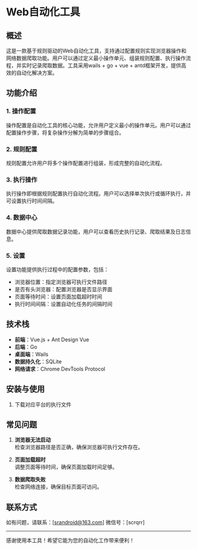 # Web自动化工具

## 概述

这是一款基于规则驱动的Web自动化工具，支持通过配置规则实现浏览器操作和网络数据爬取功能。用户可以通过定义最小操作单元、组装规则配置、执行操作流程，并实时记录爬取数据。工具采用wails + go + vue + antd框架开发，提供高效的自动化解决方案。

## 功能介绍

### 1. 操作配置

操作配置是自动化工具的核心功能，允许用户定义最小的操作单元。用户可以通过配置操作步骤，将复杂操作分解为简单的步骤组合。

### 2. 规则配置

规则配置允许用户将多个操作配置进行组装，形成完整的自动化流程。

### 3. 执行操作

执行操作即根据规则配置执行自动化流程。用户可以选择单次执行或循环执行，并可设置执行时间间隔。

### 4. 数据中心

数据中心提供爬取数据记录功能，用户可以查看历史执行记录、爬取结果及日志信息。

### 5. 设置

设置功能提供执行过程中的配置参数，包括：
- 浏览器位置：指定浏览器可执行文件路径
- 是否有头浏览器：配置浏览器是否显示界面
- 页面等待时间：设置页面加载超时时间
- 执行时间间隔：设置自动化任务的间隔时间

## 技术栈

- **前端**：Vue.js + Ant Design Vue
- **后端**：Go
- **桌面端**：Wails
- **数据持久化**：SQLite
- **网络请求**：Chrome DevTools Protocol

## 安装与使用

1. 下载对应平台的执行文件

## 常见问题

1. **浏览器无法启动**  
   检查浏览器路径是否正确，确保浏览器可执行文件存在。

2. **页面加载超时**  
   调整页面等待时间，确保页面加载时间足够。

3. **数据爬取失败**  
   检查网络连接，确保目标页面可访问。

## 联系方式

如有问题，请联系：[srandroid@163.com] 微信号：[scrqrr]

---

感谢使用本工具！希望它能为您的自动化工作带来便利！
